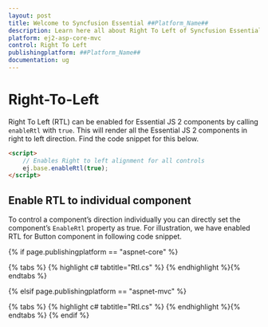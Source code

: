 ```yaml
---
layout: post
title: Welcome to Syncfusion Essential ##Platform_Name##
description: Learn here all about Right To Left of Syncfusion Essential ##Platform_Name## widgets based on HTML5 and jQuery.
platform: ej2-asp-core-mvc
control: Right To Left
publishingplatform: ##Platform_Name##
documentation: ug
---
```


# Right-To-Left

Right To Left (RTL) can be enabled for Essential JS 2 components by calling `enableRtl` with
`true`. This will render all the Essential JS 2 components in right to left direction. Find the code snippet
for this below.

```html
<script>
    // Enables Right to left alignment for all controls
    ej.base.enableRtl(true);
</script>
```

## Enable RTL to individual component

To control a component’s direction individually you can directly set the component’s `EnableRtl` property as true. For illustration, we have enabled RTL for Button component in following code snippet.

{% if page.publishingplatform == "aspnet-core" %}

{% tabs %}
{% highlight c# tabtitle="Rtl.cs" %}
{% endhighlight %}{% endtabs %}

{% elsif page.publishingplatform == "aspnet-mvc" %}

{% tabs %}
{% highlight c# tabtitle="Rtl.cs" %}
{% endhighlight %}{% endtabs %}
{% endif %}

